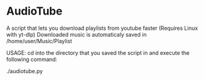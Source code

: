 # AudioTube
A script that lets you download playlists from youtube faster (Requires Linux with yt-dlp)
Downloaded music is automaticaly saved in /home/user/Music/Playlist

USAGE:
cd into the directory that you saved the script in and execute the following command:

./audiotube.py
